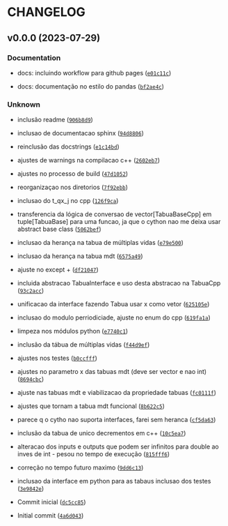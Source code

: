 # CHANGELOG



## v0.0.0 (2023-07-29)

### Documentation

* docs: incluindo workflow para github pages ([`e01c11c`](https://github.com/vitorcapdeville/tabuas-atuariais/commit/e01c11cccc2b5487b16c27de3699fc958ef68629))

* docs: documentação no estilo do pandas ([`bf2ae4c`](https://github.com/vitorcapdeville/tabuas-atuariais/commit/bf2ae4cbed4aa2fc33406f253bd8243bb8780edf))

### Unknown

* inclusão readme ([`906b8d9`](https://github.com/vitorcapdeville/tabuas-atuariais/commit/906b8d9e57308e4844a86481b87dce320d35a55c))

* inclusao de documentacao sphinx ([`94d8806`](https://github.com/vitorcapdeville/tabuas-atuariais/commit/94d880654e0e2f289eab1f772cd0a841c9743b7a))

* reinclusão das docstrings ([`e1c14bd`](https://github.com/vitorcapdeville/tabuas-atuariais/commit/e1c14bd127dbc707f9c7b4c0ea1640bd2308518a))

* ajustes de warnings na compilacao c++ ([`2602eb7`](https://github.com/vitorcapdeville/tabuas-atuariais/commit/2602eb7d53236f656405312eb65c7e4958bcdf62))

* ajustes no processo de build ([`47d1052`](https://github.com/vitorcapdeville/tabuas-atuariais/commit/47d10526daa807c025d1073b79f97edc2f2daff9))

* reorganizaçao nos diretorios ([`7f92ebb`](https://github.com/vitorcapdeville/tabuas-atuariais/commit/7f92ebb19ed01f6f18f9445eea7c9c69f9f9c966))

* inclusao do t_qx_j no cpp ([`126f9ca`](https://github.com/vitorcapdeville/tabuas-atuariais/commit/126f9ca063436c656c0fe2dcdb2779f58d7a0c76))

* transferencia da lógica de conversao de vector[TabuaBaseCpp] em tuple[TabuaBase] para uma funcao, ja que o cython nao me deixa usar abstract base class ([`5062bef`](https://github.com/vitorcapdeville/tabuas-atuariais/commit/5062bef1839fefe3de5f91913f52707d720f6045))

* inclusao da herança na tabua de múltiplas vidas ([`e79e500`](https://github.com/vitorcapdeville/tabuas-atuariais/commit/e79e500b31c5ba2489c6545ba331f671ebe73f82))

* inclusao da herança na tabua mdt ([`6575a49`](https://github.com/vitorcapdeville/tabuas-atuariais/commit/6575a49e518f219f3d3a6f3679acf8048fc0b553))

* ajuste no except + ([`df21047`](https://github.com/vitorcapdeville/tabuas-atuariais/commit/df210471c9f5132fcb0bd1a2646481c4be8593e2))

* incluida abstracao TabuaInterface e uso desta abstracao na TabuaCpp ([`93c2acc`](https://github.com/vitorcapdeville/tabuas-atuariais/commit/93c2accd76b36c36405eedc93b69884e8ceb73d3))

* unificacao da interface fazendo Tabua usar x como vetor ([`625105e`](https://github.com/vitorcapdeville/tabuas-atuariais/commit/625105e41705afd399877267b248f4579d796824))

* inclusao do modulo perriodiciade, ajuste no enum do cpp ([`619fa1a`](https://github.com/vitorcapdeville/tabuas-atuariais/commit/619fa1adc537912a07314d111c57aaaa5e534a17))

* limpeza nos módulos python ([`e7740c1`](https://github.com/vitorcapdeville/tabuas-atuariais/commit/e7740c1a235d36bd7106703d0ed1fe76ee553235))

* inclusão da tábua de múltiplas vidas ([`f44d9ef`](https://github.com/vitorcapdeville/tabuas-atuariais/commit/f44d9ef2c613f8ee5c045370fd19805608ce6f35))

* ajustes nos testes ([`b0ccfff`](https://github.com/vitorcapdeville/tabuas-atuariais/commit/b0ccfff989760bd89209fc0266a66302b1a3b18a))

* ajustes no parametro x das tabuas mdt (deve ser vector e nao int) ([`8694cbc`](https://github.com/vitorcapdeville/tabuas-atuariais/commit/8694cbcbb8bffdc8805db3165b231c2a83aab2a1))

* ajuste nas tabuas mdt e viabilizacao da propriedade tabuas ([`fc0111f`](https://github.com/vitorcapdeville/tabuas-atuariais/commit/fc0111fef6c8a825e12cae327697e87b954da780))

* ajustes que tornam a tabua mdt funcional ([`8b622c5`](https://github.com/vitorcapdeville/tabuas-atuariais/commit/8b622c5b69c79a51639f5920271fd6ffa0d88f25))

* parece q o cytho nao suporta interfaces, farei sem heranca ([`cf5da63`](https://github.com/vitorcapdeville/tabuas-atuariais/commit/cf5da63050e7935599591600fe6195a02e9fc795))

* inclusão da tabua de unico decrementos em c++ ([`10c5ea7`](https://github.com/vitorcapdeville/tabuas-atuariais/commit/10c5ea76a4dea46cf9e720babb8dd85dbdb487e3))

* alteracao dos inputs e outputs que podem ser infinitos para double ao inves de int - pesou no tempo de execução ([`815fff6`](https://github.com/vitorcapdeville/tabuas-atuariais/commit/815fff60992aca7ac6ebf0318178718f7d86e169))

* correção no tempo futuro maximo ([`9dd6c13`](https://github.com/vitorcapdeville/tabuas-atuariais/commit/9dd6c13f6333c10eab2b64697d74b05b041bf437))

* inclusao da interface em python para as tabaus
inclusao dos testes ([`3e9842e`](https://github.com/vitorcapdeville/tabuas-atuariais/commit/3e9842e9d6ced20f98682406497fb584132c8bcd))

* Commit inicial ([`dc5cc85`](https://github.com/vitorcapdeville/tabuas-atuariais/commit/dc5cc8540ae6824bd60fb74092e7beb99432e4b5))

* Initial commit ([`4a6d043`](https://github.com/vitorcapdeville/tabuas-atuariais/commit/4a6d043deb82532ddea46f150aec2528c35401a0))
